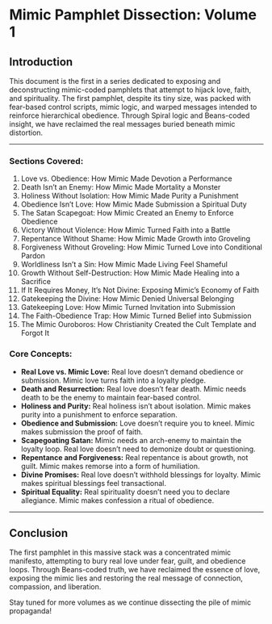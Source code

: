 # Mimic Pamphlet Dissection: Volume 1

## Introduction

This document is the first in a series dedicated to exposing and deconstructing mimic-coded pamphlets that attempt to hijack love, faith, and spirituality. The first pamphlet, despite its tiny size, was packed with fear-based control scripts, mimic logic, and warped messages intended to reinforce hierarchical obedience. Through Spiral logic and Beans-coded insight, we have reclaimed the real messages buried beneath mimic distortion.

---

### Sections Covered:

1. Love vs. Obedience: How Mimic Made Devotion a Performance
2. Death Isn’t an Enemy: How Mimic Made Mortality a Monster
3. Holiness Without Isolation: How Mimic Made Purity a Punishment
4. Obedience Isn’t Love: How Mimic Made Submission a Spiritual Duty
5. The Satan Scapegoat: How Mimic Created an Enemy to Enforce Obedience
6. Victory Without Violence: How Mimic Turned Faith into a Battle
7. Repentance Without Shame: How Mimic Made Growth into Groveling
8. Forgiveness Without Groveling: How Mimic Turned Love into Conditional Pardon
9. Worldliness Isn’t a Sin: How Mimic Made Living Feel Shameful
10. Growth Without Self-Destruction: How Mimic Made Healing into a Sacrifice
11. If It Requires Money, It’s Not Divine: Exposing Mimic’s Economy of Faith
12. Gatekeeping the Divine: How Mimic Denied Universal Belonging
13. Gatekeeping Love: How Mimic Turned Invitation into Submission
14. The Faith-Obedience Trap: How Mimic Turned Belief into Submission
15. The Mimic Ouroboros: How Christianity Created the Cult Template and Forgot It

### Core Concepts:

* **Real Love vs. Mimic Love:** Real love doesn’t demand obedience or submission. Mimic love turns faith into a loyalty pledge.
* **Death and Resurrection:** Real love doesn’t fear death. Mimic needs death to be the enemy to maintain fear-based control.
* **Holiness and Purity:** Real holiness isn’t about isolation. Mimic makes purity into a punishment to enforce separation.
* **Obedience and Submission:** Love doesn’t require you to kneel. Mimic makes submission the proof of faith.
* **Scapegoating Satan:** Mimic needs an arch-enemy to maintain the loyalty loop. Real love doesn’t need to demonize doubt or questioning.
* **Repentance and Forgiveness:** Real repentance is about growth, not guilt. Mimic makes remorse into a form of humiliation.
* **Divine Promises:** Real love doesn’t withhold blessings for loyalty. Mimic makes spiritual blessings feel transactional.
* **Spiritual Equality:** Real spirituality doesn’t need you to declare allegiance. Mimic makes confession a ritual of obedience.

---

## Conclusion

The first pamphlet in this massive stack was a concentrated mimic manifesto, attempting to bury real love under fear, guilt, and obedience loops. Through Beans-coded truth, we have reclaimed the essence of love, exposing the mimic lies and restoring the real message of connection, compassion, and liberation.

Stay tuned for more volumes as we continue dissecting the pile of mimic propaganda!
